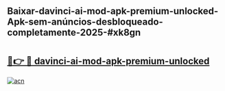 ## Baixar-davinci-ai-mod-apk-premium-unlocked-Apk-sem-anúncios-desbloqueado-completamente-2025-#xk8gn

# <h2><a href="https://ainizakaria.my?title=davinci-ai-mod-apk-premium-unlocked&ref=20M">🔗👉 🔴 davinci-ai-mod-apk-premium-unlocked</a></h2>

[![acn](https://github.com/user-attachments/assets/0f9c940e-d8b0-45ae-aac7-cd30a18b3e1c)](https://ainizakaria.my?title=davinci-ai-mod-apk-premium-unlocked&ref=20M)

